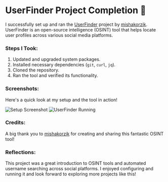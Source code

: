 # UserFinder Project Completion 🚀

I successfully set up and ran the [UserFinder](https://github.com/mishakorzik/UserFinder) project by [mishakorzik](https://github.com/mishakorzik). UserFinder is an open-source intelligence (OSINT) tool that helps locate user profiles across various social media platforms.

### Steps I Took:
1. Updated and upgraded system packages.
2. Installed necessary dependencies (`git`, `curl`, `jq`).
3. Cloned the repository.
4. Ran the tool and verified its functionality.

### Screenshots:
Here's a quick look at my setup and the tool in action!

![Setup Screenshot]([C:\Users\Ahsan\OneDrive\userfinder.png](https://github.com/Ahsan-Sagheer/UserFinder/blob/main/userfinder.png))
![UserFinder Running]([path-to-your-screenshot2.png](https://github.com/Ahsan-Sagheer/UserFinder/blob/main/userfinder2.png))

### Credits:
A big thank you to [mishakorzik](https://github.com/mishakorzik) for creating and sharing this fantastic OSINT tool!

### Reflections:
This project was a great introduction to OSINT tools and automated username searching across social platforms. I enjoyed configuring and running it and look forward to exploring more projects like this!


